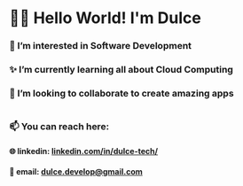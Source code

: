 # 👩‍💻  Hello World! I'm Dulce
### 🚀 I’m interested in Software Development
### ✨ I’m currently learning all about Cloud Computing
### 💞️ I’m looking to collaborate to create amazing apps
# 
### 📫 You can reach here:
#### 🌐   linkedin: [linkedin.com/in/dulce-tech/](https://www.linkedin.com/in/dulce-tech/)
#### 📧   email: dulce.develop@gmail.com

